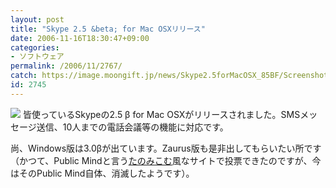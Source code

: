 ```yaml
---
layout: post
title: "Skype 2.5 &beta; for Mac OSXリリース"
date: 2006-11-16T18:30:47+09:00
categories:
- ソフトウェア
permalink: /2006/11/2767/
catch: https://image.moongift.jp/news/Skype2.5forMacOSX_85BF/Screenshot_1_thumb1.png
id: 2745
---
```

[![](https://image.moongift.jp/news/Skype2.5forMacOSX_85BF/Screenshot_1_thumb1.png)](https://image.moongift.jp/news/Skype2.5forMacOSX_85BF/Screenshot_13.png) 皆使っているSkypeの2.5 β for Mac OSXがリリースされました。SMSメッセージ送信、10人までの電話会議等の機能に対応です。

 

尚、Windows版は3.0βが出ています。Zaurus版も是非出してもらいたい所です（かつて、Public Mindと言う[たのみこむ](http://www.tanomi.com/)風なサイトで投票できたのですが、今はそのPublic Mind自体、消滅したようです）。

